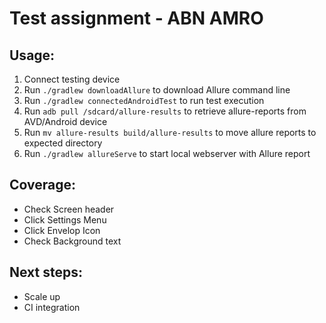 # Test assignment - ABN AMRO

## Usage:
1) Connect testing device
2) Run `./gradlew downloadAllure` to download Allure command line
2) Run `./gradlew connectedAndroidTest` to run test execution
3) Run `adb pull /sdcard/allure-results` to retrieve allure-reports from AVD/Android device
4) Run `mv allure-results build/allure-results` to move allure reports to expected directory
5) Run `./gradlew allureServe` to start local webserver with Allure report

## Coverage:
* Check Screen header
* Click Settings Menu
* Click Envelop Icon
* Check Background text

## Next steps:
* Scale up
* CI integration
